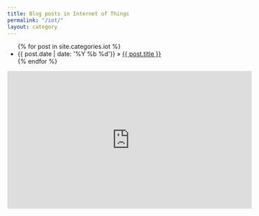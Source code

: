 ```yaml
---
title: Blog posts in Internet of Things
permalink: "/iot/"
layout: category
---
```


<ul class="post-list">
{% for post in site.categories.iot %}
<li>
      <span class="post-meta">{{ post.date | date: '%Y %b %d'}}</span> &raquo; <a href="{{ post.url | prepend: site.baseurl }}">{{ post.title }}</a>
    </li>
  {% endfor %}

  </ul>



<div class="abc">
	<iframe width="560" height="315" src="https://www.youtube.com/embed/n3A7tfcL-J8?rel=0&amp;controls=0" frameborder="0" allowfullscreen></iframe>
</div>
